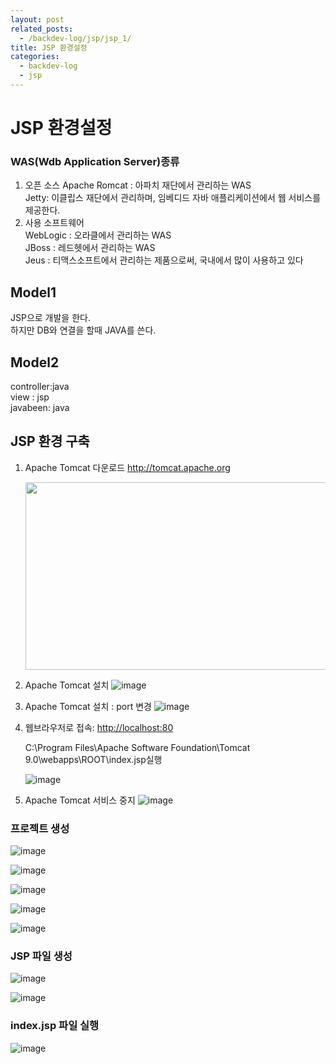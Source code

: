 ```yaml
---
layout: post
related_posts:
  - /backdev-log/jsp/jsp_1/
title: JSP 환경설정
categories: 
  - backdev-log
  - jsp
---
```


# JSP 환경설정
### WAS(Wdb Application Server)종류
1. 오픈 소스
Apache Romcat : 아파치 재단에서 관리하는 WAS  
Jetty: 이클립스 재단에서 관리하며, 임베디드 자바 애플리케이션에서 웹 서비스를 제공한다. 
2. 사용 소프트웨어  
WebLogic : 오라클에서 관리하는 WAS  
JBoss : 레드헷에서 관리하는 WAS  
Jeus : 티맥스소프트에서 관리하는 제품으로써, 국내에서 많이 사용하고 있다

## Model1  
JSP으로 개발을 한다.   
하지만 DB와 연결을 할때 JAVA를 쓴다.
## Model2
controller:java   
view : jsp  
javabeen: java

## JSP 환경 구축

1. Apache Tomcat 다운로드
   <http://tomcat.apache.org>

   <img src="https://user-images.githubusercontent.com/107549149/221333823-b27e3bae-e975-4cd1-8a04-650ef51856cb.png" width="1000" height="300px">

2. Apache Tomcat 설치
![image](https://user-images.githubusercontent.com/107549149/221334045-240f4d42-8612-401b-a00f-431dcd39a78c.png)

3. Apache Tomcat 설치 : port 변경
![image](https://user-images.githubusercontent.com/107549149/221334075-82dd0413-3708-4189-9f32-864e91511f14.png)

4. 웹브라우저로 접속: <http://localhost:80>

   C:\Program Files\Apache Software Foundation\Tomcat 9.0\webapps\ROOT\index.jsp실행

   ![image](https://user-images.githubusercontent.com/107549149/221334262-a2b8093a-c9b2-4531-99aa-24fa4d3d3661.png)

5. Apache Tomcat 서비스 중지
![image](https://user-images.githubusercontent.com/107549149/221334306-ac8447cf-8817-45ef-943a-a17266009525.png)

### 프로젝트 생성

![image](https://user-images.githubusercontent.com/107549149/221334320-ef5765a2-0743-4cb0-959b-9610b4107afa.png)

![image](https://user-images.githubusercontent.com/107549149/221334335-3c5e38e7-3a45-4e86-a379-087ae9eef020.png)

![image](https://user-images.githubusercontent.com/107549149/221334344-1b541f67-dc73-4702-bdf0-a23abb7ca33e.png)

![image](https://user-images.githubusercontent.com/107549149/221334354-0663e7a5-9cc6-4083-8236-2b5e5f36c9f0.png)

![image](https://user-images.githubusercontent.com/107549149/221334363-9d3e15cb-03b2-48e5-b965-efc62a7c5bd2.png)

### JSP 파일 생성

![image](https://user-images.githubusercontent.com/107549149/221334383-45bc9395-d67a-4cf6-879d-12003fc30b17.png)

![image](https://user-images.githubusercontent.com/107549149/221334396-ae3b120e-be61-4c26-bc5e-6bf4de66b115.png)

### index.jsp 파일 실행

![image](https://user-images.githubusercontent.com/107549149/221334410-4cfcb7fd-0474-4f4b-9170-ac7323bd821e.png)



 







